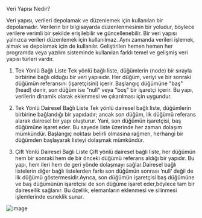 Veri Yapısı Nedir?

Veri yapısı, verileri depolamak ve düzenlemek için kullanılan bir depolamadır. Verilerin bir bilgisayarda düzenlenmesinin bir yoludur, böylece verilere verimli bir şekilde erişilebilir ve güncellenebilir.
Bir veri yapısı yalnızca verileri düzenlemek için kullanılmaz. Aynı zamanda verileri işlemek, almak ve depolamak için de kullanılır. Geliştirilen hemen hemen her programda veya yazılım sisteminde kullanılan farklı temel ve gelişmiş veri yapısı türleri vardır.

1. Tek Yönlü Bağlı Liste
Tek yönlü bağlı liste, düğümlerin (node) bir sırayla birbirine bağlı olduğu bir veri yapısıdır. Her düğüm, veriyi ve bir sonraki düğümün referansını (işaretçisini) içerir. Başlangıç düğümüne "baş" (head) denir,
son düğüm ise "null" veya "boş" bir işaretçi içerir. Bu yapı, verilerin dinamik olarak eklenmesi ve çıkarılması için uygundur.

3. Tek Yönlü Dairesel Bağlı Liste
Tek yönlü dairesel bağlı liste, düğümlerin birbirine bağlandığı bir yapıdadır; ancak son düğüm, ilk düğümü referans alarak dairesel bir yapı oluşturur. Yani, son düğümün işaretçisi, baş düğümüne işaret eder.
Bu sayede liste üzerinde her zaman dolaşım mümkündür. Başlangıç noktası belirli olmasına rağmen, herhangi bir düğümden başlayarak listeyi dolaşmak mümkündür.

5. Çift Yönlü Dairesel Bağlı Liste
Çift yönlü dairesel bağlı liste, her düğümün hem bir sonraki hem de bir önceki düğümü referans aldığı bir yapıdır. Bu yapı, hem ileri hem de geri yönde dolaşmayı sağlar.Dairesel bağlı listelerin diğer bağlı listelerden farkı
son düğümün sonrası ‘null’ değil de ilk düğümü göstermesidir.Ayrıca, son düğümün işaretçisi baş düğümüne ve baş düğümünün işaretçisi de son düğüme işaret eder,böylece tam bir dairesellik sağlanır.
Bu özellik, elemanların eklenmesi ve silinmesi işlemlerinde esneklik sunar.

![image](https://github.com/user-attachments/assets/32ad2f6e-e50c-4217-a5fa-dbb2c5af2e1f)

